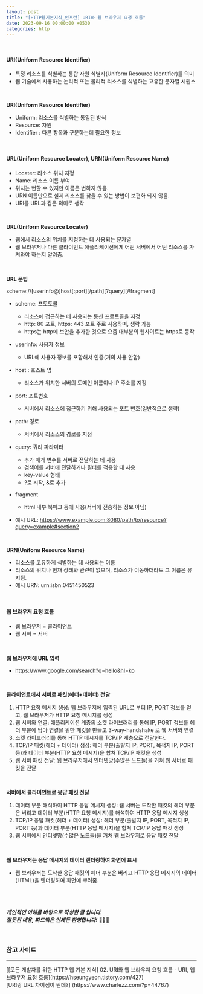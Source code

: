 ```yaml
---
layout: post
title: "[HTTP웹기본지식_인프런] URI와 웹 브라우저 요청 흐름"
date: 2023-09-16 00:00:00 +0530
categories: http
---
```


<br/>

#### URI(Uniform Resource Identifier)

- 특정 리소스를 식별하는 통합 자원 식별자(Uniform Resource Identifier)를 의미
- 웹 기술에서 사용하는 논리적 또는 물리적 리소스를 식별하는 고유한 문자열 시퀀스

<br/>

**URI(Uniform Resource Identifier)**

- Uniform: 리소스를 식별하는 통일된 방식
- Resource: 자원
- Identifier : 다른 항목과 구분하는데 필요한 정보

<br/>

#### URL(Uniform Resource Locater), URN(Uniform Resource Name)

- Locater: 리소스 위치 지정
- Name: 리소스 이름 부여
- 위치는 변할 수 있지만 이름은 변하지 않음.
- URN 이름만으로 실제 리소스를 찾을 수 있는 방법이 보편화 되지 않음.
- URI를 URL과 같은 의미로 생각

<br/>

**URL(Uniform Resource Locater)**

- 웹에서 리소스의 위치를 지정하는 데 사용되는 문자열
- 웹 브라우저나 다른 클라이언트 애플리케이션에게 어떤 서버에서 어떤 리소스를 가져와야 하는지 알려줌.

<br/>

**URL 문법**

scheme://[userinfo@]host[:port][/path][?query][#fragment]

- scheme: 프토토콜
  - 리소스에 접근하는 데 사용되는 통신 프로토콜을 지정
  - http: 80 포트, https: 443 포트 주로 사용하며, 생략 가능
  - https는 http에 보안을 추가한 것으로 요즘 대부분의 웹사이트는 https로 동작
- userinfo: 사용자 정보
  - URL에 사용자 정보를 포함해서 인증(거의 사용 안함)
- host : 호스트 명
  - 리소스가 위치한 서버의 도메인 이름이나 IP 주소를 지정
- port: 포트번호
  - 서버에서 리소스에 접근하기 위해 사용되는 포트 번호(일반적으로 생략)
- path: 경로
  - 서버에서 리소스의 경로를 지정
- query: 쿼리 파라미터
  - 추가 매개 변수를 서버로 전달하는 데 사용
  - 검색어를 서버에 전달하거나 필터를 적용할 때 사용
  - key-value 형태
  - ?로 시작, &로 추가
- fragment

  - html 내부 북마크 등에 사용(서버에 전송하는 정보 아님)

- 예시 URL: https://www.example.com:8080/path/to/resource?query=example#section2

<br/>

**URN(Uniform Resource Name)**

- 리소스를 고유하게 식별하는 데 사용되는 이름
- 리소스의 위치나 현재 상태와 관련이 없으며, 리소스가 이동하더라도 그 이름은 유지됨.
- 예시 URN: urn:isbn:0451450523

<br/>

#### 웹 브라우저 요청 흐름

- 웹 브라우저 = 클라이언트
- 웹 서버 = 서버

<br/>

**웹 브라우저에 URL 입력**

- https://www.google.com/search?q=hello&hI=ko

<br/>

**클라이언트에서 서버로 패킷(헤더+데이터) 전달**

1. HTTP 요청 메시지 생성: 웹 브라우저에 입력된 URL로 부터 IP, PORT 정보를 얻고, 웹 브라우저가 HTTP 요청 메시지를 생성
2. 웹 서버와 연결: 애플리케이션 계층의 소켓 라이브러리를 통해 IP, PORT 정보를 헤더 부분에 담아 연결을 위한 패킷을 만들고 3-way-handshake 로 웹 서버와 연결
3. 소켓 라이브러리를 통해 HTTP 메시지를 TCP/IP 계층으로 전달한다.
4. TCP/IP 패킷(헤더 + 데이터) 생성: 헤더 부분(출발지 IP, PORT, 목적지 IP, PORT 등)과 데이터 부분(HTTP 요청 메시지)을 합쳐 TCP/IP 패킷을 생성
5. 웹 서버 패킷 전달: 웹 브라우저에서 인터넷망(수많은 노드들)을 거쳐 웹 서버로 패킷을 전달

<br/>

**서버에서 클라이언트로 응답 패킷 전달**

1. 데이터 부분 해석하여 HTTP 응답 메시지 생성: 웹 서버는 도착한 패킷의 헤더 부분은 버리고 데이터 부분(HTTP 요청 메시지)를 해석하여 HTTP 응답 메시지 생성
2. TCP/IP 응답 패킷(헤더 + 데이터) 생성: 헤더 부분(출발지 IP, PORT, 목적지 IP, PORT 등)과 데이터 부분(HTTP 응답 메시지)을 합쳐 TCP/IP 응답 패킷 생성
3. 웹 서버에서 인터넷망(수많은 노드들)을 거쳐 웹 브라우저로 응답 패킷 전달

<br/>

**웹 브라우저는 응답 메시지의 데이터 렌더링하여 화면에 표시**

- 웹 브라우저는 도착한 응답 패킷의 헤더 부분은 버리고 HTTP 응답 메시지의 데이터(HTML)을 렌더링하여 화면에 뿌려줌.

<br/><br/><br/>
**_개인적인 이해를 바탕으로 작성한 글 입니다. <br/>
잘못된 내용, 피드백은 언제든 환영합니다!_** 🥺🥺🥺
<br/><br/><br/>

### 참고 사이트

<hr>
[[모든 개발자를 위한 HTTP 웹 기본 지식] 02. URI와 웹 브라우저 요청 흐름 - URI, 웹 브라우저 요청 흐름](https://hseungyeon.tistory.com/427)
<br/>
[URI랑 URL 차이점이 뭔데?] (https://www.charlezz.com/?p=44767)
<br/>
